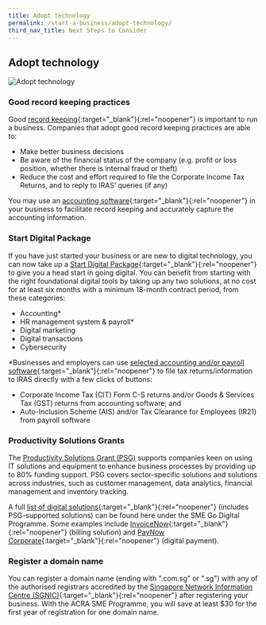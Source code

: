 ```yaml
---
title: Adopt technology
permalink: /start-a-business/adopt-technology/
third_nav_title: Next Steps to Consider
---
```


## Adopt technology

![Adopt technology](/images/start/StartSJ_StartSJ_AdoptTechnology.jpg)

### Good record keeping practices

Good [record keeping](https://www.iras.gov.sg/taxes/corporate-income-tax/basics-of-corporate-income-tax/record-keeping-requirements){:target="_blank"}{:rel="noopener"} is important to run a business. Companies that adopt good record keeping practices are able to:

- Make better business decisions
- Be aware of the financial status of the company (e.g. profit or loss position, whether there is internal fraud or theft)
- Reduce the cost and effort required to file the Corporate Income Tax Returns, and to reply to IRAS’ queries (if any)

You may use an [accounting software](https://www.iras.gov.sg/digital-collaboration/for-software-developers/accounting-tax-software/iras-accounting-software-register-plus/asr-plus-listing){:target="_blank"}{:rel="noopener"} in your business to facilitate record keeping and accurately capture the accounting information.

### Start Digital Package

If you have just started your business or are new to digital technology, you can now take up a [Start Digital Package](https://www.imda.gov.sg/programme-listing/smes-go-digital/Start-Digital){:target="_blank"}{:rel="noopener"} to give you a head start in going digital. You can benefit from starting with the right foundational digital tools by taking up any two solutions, at no cost for at least six months with a minimum 18-month contract period, from these categories: 

- Accounting\*
- HR management system & payroll\*
- Digital marketing
- Digital transactions
- Cybersecurity

\*Businesses and employers can use [selected accounting and/or payroll software](https://www.iras.gov.sg/digital-collaboration/for-businesses-employers){:target="_blank"}{:rel="noopener"} to file tax returns/information to IRAS directly with a few clicks of buttons:

- Corporate Income Tax (CIT) Form C-S returns and/or Goods & Services Tax (GST) returns from accounting software; and
- Auto-Inclusion Scheme (AIS) and/or Tax Clearance for Employees (IR21) from payroll software

### Productivity Solutions Grants

The [Productivity Solutions Grant (PSG)](/productivity-solutions-grant/) supports companies keen on using IT solutions and equipment to enhance business processes by providing up to 80% funding support. PSG covers sector-specific solutions and solutions across industries, such as customer management, data analytics, financial management and inventory tracking.

A full [list of digital solutions](https://www.imda.gov.sg/programme-listing/smes-go-digital){:target="_blank"}{:rel="noopener"} (includes PSG-supported solutions) can be found here under the SME Go Digital Programme. Some examples include [InvoiceNow](https://www.imda.gov.sg/programme-listing/nationwide-e-invoicing-framework){:target="_blank"}{:rel="noopener"} (billing solution) and [PayNow Corporate](https://abs.org.sg/consumer-banking/pay-now){:target="_blank"}{:rel="noopener"} (digital payment).

### Register a domain name

You can register a domain name (ending with ".com.sg" or ".sg") with any of the authorised registrars accredited by the [Singapore Network Information Centre (SGNIC)](https://www.sgnic.sg/){:target="_blank"}{:rel="noopener"} after registering your business. With the ACRA SME Programme, you will save at least $30 for the first year of registration for one domain name.
